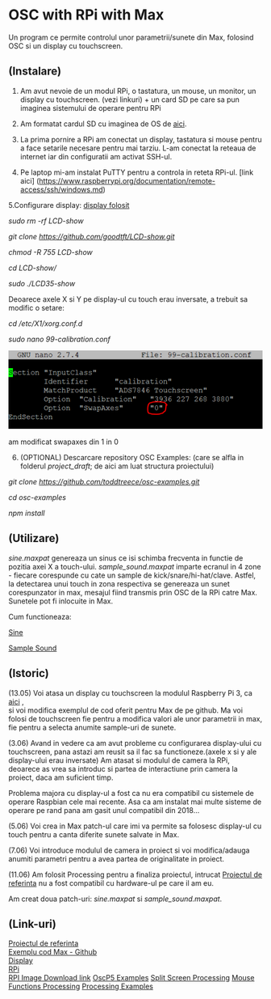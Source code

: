 # OSC with RPi with Max
Un program ce permite controlul unor parametrii/sunete din Max, 
folosind OSC si un display cu touchscreen.


## (Instalare)
1. Am avut nevoie de un modul RPi, o tastatura, un mouse, un monitor, un display cu touchscreen.
(vezi linkuri) + un card SD pe care sa pun imaginea sistemului de operare pentru RPi

2. Am formatat cardul SD cu imaginea de OS de [aici](https://pi.processing.org/download/).

3. La prima pornire a RPi am conectat un display, tastatura si mouse pentru a face setarile necesare
pentru mai tarziu. L-am conectat la reteaua de internet iar din configuratii am activat SSH-ul.

4. Pe laptop mi-am instalat PuTTY pentru a controla in  reteta RPi-ul. 
[link aici] (https://www.raspberrypi.org/documentation/remote-access/ssh/windows.md)

5.Configurare display: [display folosit](http://www.lcdwiki.com/3.5inch_RPi_Display)

*sudo rm -rf LCD-show*

*git clone https://github.com/goodtft/LCD-show.git*

*chmod -R 755 LCD-show*

*cd LCD-show/*

*sudo ./LCD35-show*

Deoarece axele X si Y pe display-ul cu touch erau inversate, a trebuit sa modific o setare:

*cd /etc/X1/xorg.conf.d*

*sudo nano 99-calibration.conf*

![](assets/calibration.PNG)

am modificat swapaxes din 1 in 0


6. (OPTIONAL) Descarcare repository OSC Examples: (care se alfla in folderul *project_draft*;
de aici am luat structura proiectului)

*git clone https://github.com/toddtreece/osc-examples.git*

*cd osc-examples*

*npm install*

## (Utilizare)
*sine.maxpat* genereaza un sinus ce isi schimba frecventa in functie de pozitia axei X a touch-ului. 
*sample_sound.maxpat* imparte ecranul in 4 zone - fiecare corespunde cu cate un sample de kick/snare/hi-hat/clave. Astfel, la detectarea unui touch
in zona respectiva se genereaza un sunet corespunzator in max, mesajul fiind transmis prin OSC de la RPi
catre Max. Sunetele pot fi inlocuite in Max.

Cum functioneaza:

[Sine](https://www.youtube.com/watch?v=OIpXnWo-a6E)

[Sample Sound](https://www.youtube.com/watch?v=UqsUNnRw0OE)



## (Istoric)

(13.05) Voi atasa un display cu touchscreen la modulul Raspberry Pi 3, 
ca [aici](https://learn.adafruit.com/raspberry-pi-open-sound-control/overview) ,  
si voi modifica exemplul de cod oferit pentru Max de pe github. Ma voi folosi de 
touchscreen fie pentru a modifica valori ale unor parametrii in max, fie pentru a selecta
anumite sample-uri de sunete.

(3.06) Avand in vedere ca am avut probleme cu configurarea display-ului cu touchscreen,
pana astazi am reusit sa il fac sa functioneze.(axele x si y ale display-ului erau inversate)
Am atasat si modulul de camera la RPi, deoarece as vrea sa introduc si partea de interactiune 
prin camera la proiect, daca am suficient timp.

Problema majora cu display-ul a fost ca nu era compatibil cu sistemele de operare Raspbian cele mai recente.
Asa ca am instalat mai multe sisteme de operare pe rand pana am gasit unul compatibil din 2018...

(5.06) Voi crea in Max patch-ul care imi va permite sa folosesc display-ul cu touch pentru
a canta diferite sunete salvate in Max.

(7.06) Voi introduce modulul de camera in proiect si voi modifica/adauga anumiti parametri
pentru a avea partea de originalitate in proiect.

(11.06) Am folosit Processing pentru a finaliza proiectul, intrucat [Proiectul de referinta](https://learn.adafruit.com/raspberry-pi-open-sound-control/overview)
nu a fost compatibil cu hardware-ul pe care il am eu.

Am creat doua patch-uri: *sine.maxpat* si *sample_sound.maxpat*.   

## (Link-uri)
[Proiectul de referinta](https://learn.adafruit.com/raspberry-pi-open-sound-control/overview)  
[Exemplu cod Max - Github](https://github.com/toddtreece/osc-examples/tree/master/max)  
[Display](https://cleste.ro/touchscreen-lcd-3-5-raspberry-pi.html?utm_medium=GoogleAds&utm_campaign=ShoppingAds&utm_source=&gclid=CjwKCAjwnPOEBhA0EiwA609Redt0FJatNi1cETA4rIvLW_SqGVTzwSwQtlyhd4GbRK3dNmiwhXP7jBoCPN4QAvD_BwE)  
[RPi](https://www.raspberrypi.org/products/raspberry-pi-3-model-b/)  
[RPI Image Download link](https://pi.processing.org/download/)
[OscP5 Examples](http://www.sojamo.de/libraries/oscp5/)
[Split Screen Processing](https://forum.processing.org/one/topic/scale-divide-screen-into-four-areas.html)
[Mouse Functions Processing](https://processing.org/examples/mousefunctions.html)
[Processing Examples](https://processing.org/examples/)
